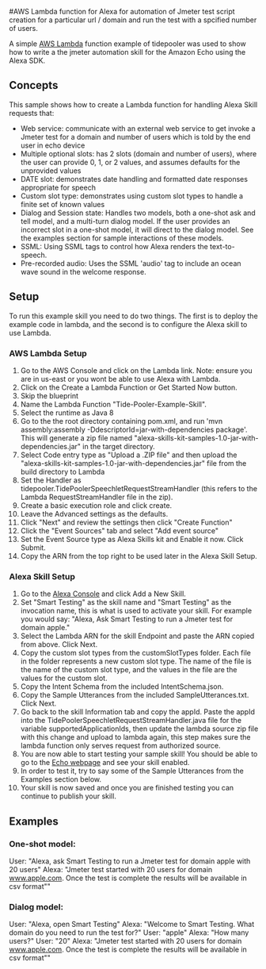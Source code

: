 #AWS Lambda function for Alexa for automation of Jmeter test script creation for a particular url / domain and run the test with a spcified number of users.


A simple [AWS Lambda](http://aws.amazon.com/lambda) function example of tidepooler was used to show how to write a the jmeter automation skill for the Amazon Echo using the Alexa SDK.

## Concepts
This sample shows how to create a Lambda function for handling Alexa Skill requests that:

 - Web service: communicate with an external web service to get invoke a Jmeter test for a domain and number of users which is told by the end user in echo device
 - Multiple optional slots: has 2 slots (domain and number of users), where the user can provide 0, 1, or 2 values, and assumes defaults for the unprovided values
 - DATE slot: demonstrates date handling and formatted date responses appropriate for speech
 - Custom slot type: demonstrates using custom slot types to handle a finite set of known values
 - Dialog and Session state: Handles two models, both a one-shot ask and tell model, and a multi-turn dialog model.
   If the user provides an incorrect slot in a one-shot model, it will direct to the dialog model. See the
   examples section for sample interactions of these models.
 - SSML: Using SSML tags to control how Alexa renders the text-to-speech.
 - Pre-recorded audio: Uses the SSML 'audio' tag to include an ocean wave sound in the welcome response.

## Setup
To run this example skill you need to do two things. The first is to deploy the example code in lambda, and the second is to configure the Alexa skill to use Lambda.

### AWS Lambda Setup
1. Go to the AWS Console and click on the Lambda link. Note: ensure you are in us-east or you wont be able to use Alexa with Lambda.
2. Click on the Create a Lambda Function or Get Started Now button.
3. Skip the blueprint
4. Name the Lambda Function "Tide-Pooler-Example-Skill".
5. Select the runtime as Java 8
6. Go to the the root directory containing pom.xml, and run 'mvn assembly:assembly -DdescriptorId=jar-with-dependencies package'. This will generate a zip file named "alexa-skills-kit-samples-1.0-jar-with-dependencies.jar" in the target directory.
7. Select Code entry type as "Upload a .ZIP file" and then upload the "alexa-skills-kit-samples-1.0-jar-with-dependencies.jar" file from the build directory to Lambda
8. Set the Handler as tidepooler.TidePoolerSpeechletRequestStreamHandler (this refers to the Lambda RequestStreamHandler file in the zip).
9. Create a basic execution role and click create.
10. Leave the Advanced settings as the defaults.
11. Click "Next" and review the settings then click "Create Function"
12. Click the "Event Sources" tab and select "Add event source"
13. Set the Event Source type as Alexa Skills kit and Enable it now. Click Submit.
14. Copy the ARN from the top right to be used later in the Alexa Skill Setup.

### Alexa Skill Setup
1. Go to the [Alexa Console](https://developer.amazon.com/edw/home.html) and click Add a New Skill.
2. Set "Smart Testing" as the skill name and "Smart Testing" as the invocation name, this is what is used to activate your skill. For example you would say: "Alexa, Ask Smart Testing to run a Jmeter test for domain apple."
3. Select the Lambda ARN for the skill Endpoint and paste the ARN copied from above. Click Next.
4. Copy the custom slot types from the customSlotTypes folder. Each file in the folder represents a new custom slot type. The name of the file is the name of the custom slot type, and the values in the file are the values for the custom slot.
5. Copy the Intent Schema from the included IntentSchema.json.
6. Copy the Sample Utterances from the included SampleUtterances.txt. Click Next.
7. Go back to the skill Information tab and copy the appId. Paste the appId into the TidePoolerSpeechletRequestStreamHandler.java file for the variable supportedApplicationIds,
   then update the lambda source zip file with this change and upload to lambda again, this step makes sure the lambda function only serves request from authorized source.
8. You are now able to start testing your sample skill! You should be able to go to the [Echo webpage](http://echo.amazon.com/#skills) and see your skill enabled.
9. In order to test it, try to say some of the Sample Utterances from the Examples section below.
10. Your skill is now saved and once you are finished testing you can continue to publish your skill.

## Examples
### One-shot model:
  User:  "Alexa, ask Smart Testing to run a Jmeter test for domain apple with 20 users"
  Alexa: "Jmeter test started with 20 users for domain www.apple.com. Once the test is complete the results will be available in csv format""
### Dialog model:
  User:  "Alexa, open Smart Testing"
  Alexa: "Welcome to Smart Testing. What domain do you need to run the test for?"
  User:  "apple"
  Alexa: "How many users?"
  User:  "20"
  Alexa: "Jmeter test started with 20 users for domain www.apple.com. Once the test is complete the results will be available in csv format""
